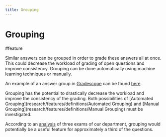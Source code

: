 ```yaml
---
title: Grouping
---
```


# Grouping

#feature

Similar answers can be grouped in order to grade these answers all at once. This could decrease the workload of grading of open questions and improve consistency. Grouping can be done automatically using machine learning techniques or manually.

An example of an answer group in [Gradescope](research/tools/Gradescope.md) can be found [here](research/tools/images/answer-group-example.PNG).

Grouping has the potential to drastically decrease the workload and improve the consistency of the grading. Both possibilities of [Automated Grouping](research/features/definitions/Automated Grouping) and [Manual Grouping](research/features/definitions/Manual Grouping) must be investigated.

According to an [analysis](research/exams/analysis/feature%20usability/Usability%20Grouping.md) of three exams of our department, grouping would potentially be a useful feature for approximately a third of the questions.
